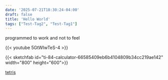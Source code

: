 ```yaml
---
date: '2025-07-21T18:30:24-04:00'
draft: false
title: 'Hello World'
tags: ["Test-Tag2", "Test-Tag1"]
---
```

programmed to work and not to feel

{{< youtube 5GtWIwTeS-4 >}}

{{< sketchfab id="ti-84-calculator-66585409eb6b4104809b34cc219ae142" width="800" height="600">}}

[tetris](/tetris.html/)